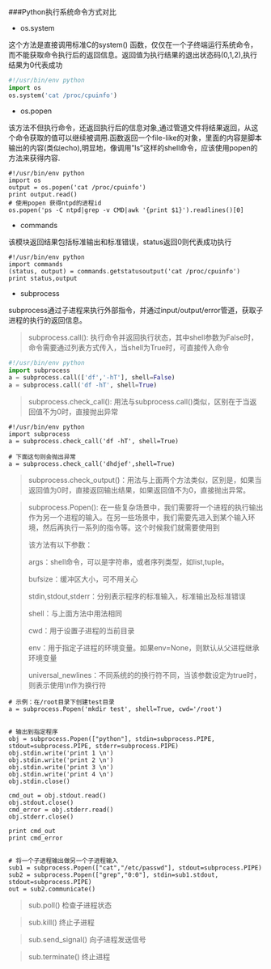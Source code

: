 ###Python执行系统命令方式对比
- os.system

这个方法是直接调用标准C的system() 函数，仅仅在一个子终端运行系统命令，而不能获取命令执行后的返回信息。返回值为执行结果的退出状态码(0,1,2),执行结果为0代表成功

```python
#!/usr/bin/env python
import os
os.system('cat /proc/cpuinfo')
```




- os.popen

该方法不但执行命令，还返回执行后的信息对象,通过管道文件将结果返回，从这个命令获取的值可以继续被调用.函数返回一个file-like的对象，里面的内容是脚本输出的内容(类似echo),明显地，像调用”ls”这样的shell命令，应该使用popen的方法来获得内容.

```shell
#!/usr/bin/env python
import os
output = os.popen('cat /proc/cpuinfo')
print output.read()
# 使用popen 获得ntpd的进程id
os.popen('ps -C ntpd|grep -v CMD|awk '{print $1}').readlines()[0]
```




- commands

该模块返回结果包括标准输出和标准错误，status返回0则代表成功执行

```shell
#!/usr/bin/env python
import commands
(status, output) = commands.getstatusoutput('cat /proc/cpuinfo')
print status,output
```




- subprocess


subprocess通过子进程来执行外部指令，并通过input/output/error管道，获取子进程的执行的返回信息。

> subprocess.call():  执行命令并返回执行状态，其中shell参数为False时，命令需要通过列表方式传入，当shell为True时，可直接传入命令

```python
#!/usr/bin/env python
import subprocess
a = subprocess.call(['df','-hT'], shell=False)
a = subprocess.call('df -hT', shell=True)

```

> subprocess.check_call(): 用法与subprocess.call()类似，区别在于当返回值不为0时，直接抛出异常

```shell
#!/usr/bin/env python
import subprocess
a = subprocess.check_call('df -hT', shell=True)

# 下面这句则会抛出异常
a = subprocess.check_call('dhdjef',shell=True)

```

> subprocess.check_output()：用法与上面两个方法类似，区别是，如果当返回值为0时，直接返回输出结果，如果返回值不为0，直接抛出异常。



> subprocess.Popen(): 在一些复杂场景中，我们需要将一个进程的执行输出作为另一个进程的输入。在另一些场景中，我们需要先进入到某个输入环境，然后再执行一系列的指令等。这个时候我们就需要使用到
>
> 该方法有以下参数：
>
> args：shell命令，可以是字符串，或者序列类型，如list,tuple。
>
> bufsize：缓冲区大小，可不用关心
>
> stdin,stdout,stderr：分别表示程序的标准输入，标准输出及标准错误
>
> shell：与上面方法中用法相同
>
> cwd：用于设置子进程的当前目录
>
> env：用于指定子进程的环境变量。如果env=None，则默认从父进程继承环境变量
>
> universal_newlines：不同系统的的换行符不同，当该参数设定为true时，则表示使用\n作为换行符

```shell
# 示例：在/root目录下创建test目录
a = subprocess.Popen('mkdir test', shell=True, cwd='/root')


# 输出到指定程序
obj = subprocess.Popen(["python"], stdin=subprocess.PIPE, stdout=subprocess.PIPE, stderr=subprocess.PIPE)
obj.stdin.write('print 1 \n')
obj.stdin.write('print 2 \n')
obj.stdin.write('print 3 \n')
obj.stdin.write('print 4 \n')
obj.stdin.close()

cmd_out = obj.stdout.read()
obj.stdout.close()
cmd_error = obj.stderr.read()
obj.stderr.close()

print cmd_out
print cmd_error


# 将一个子进程输出做另一个子进程输入
sub1 = subprocess.Popen(["cat","/etc/passwd"], stdout=subprocess.PIPE)
sub2 = subprocess.Popen(["grep","0:0"], stdin=sub1.stdout, stdout=subprocess.PIPE)
out = sub2.communicate()
```



> sub.poll() 检查子进程状态

> sub.kill() 终止子进程

> sub.send_signal() 向子进程发送信号

> sub.terminate() 终止进程

